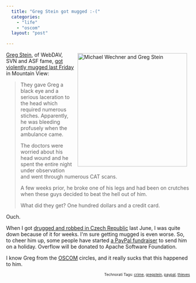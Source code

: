 ```yaml
---
  title: "Greg Stein got mugged :-("
  categories: 
    - "life"
    - "oscom"
  layout: "post"

---
```

<img src="https://d2vqpl3tx84ay5.cloudfront.net/michael_wechner_and_greg_stein.jpg" height="311" width="300" border="0" align="right" hspace="8" vspace="4" alt="Michael Wechner and Greg Stein" title="Michael Wechner and Greg Stein" style="float: right;" />
<a href="http://www.lyra.org/greg/">Greg Stein</a>, of WebDAV, SVN and ASF fame, <a href="http://feedblog.org/2007/08/27/greg-stein-director-of-the-apache-software-foundation-was-mugged-accepting-donations/">got violently mugged last Friday</a> in Mountain View:
<blockquote><p>They gave Greg a black eye and a serious laceration to the head which required numerous stiches. Apparently, he was bleeding profusely when the ambulance came.</p>
<p>The doctors were worried about his head wound and he spent the entire night under observation and went through numerous CAT scans.</p>
<p>A few weeks prior, he broke one of his legs and had been on crutches when these guys decided to beat the hell out of him.</p>
<p>What did they get? One hundred dollars and a credit card.</p></blockquote>Ouch.

When I got <a href="http://bergie.iki.fi/blog/when_a_holiday_gets-interesting/">drugged and robbed in Czech Republic</a> last June, I was quite down because of it for weeks. I'm sure getting mugged is even worse. So, to cheer him up, some people have started <a href="http://factoryjoe.com/blog/2007/08/27/how-do-we-take-care-of-each-other/">a PayPal fundraiser</a> to send him on a holiday. Overflow will be donated to Apache Software Foundation.

I know Greg from the <a href="http://www.oscom.org/">OSCOM</a> circles, and it really sucks that this happened to him.

<p style="text-align:right;font-size:10px;">Technorati Tags: <a href="http://www.technorati.com/tag/crime" rel="tag">crime</a>, <a href="http://www.technorati.com/tag/gregstein" rel="tag">gregstein</a>, <a href="http://www.technorati.com/tag/paypal" rel="tag">paypal</a>, <a href="http://www.technorati.com/tag/thieves" rel="tag">thieves</a></p>
